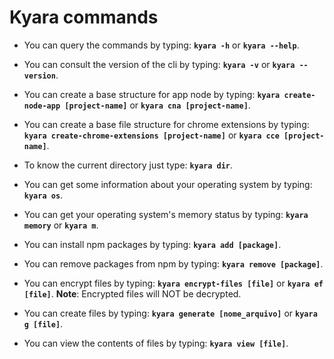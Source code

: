 # Kyara commands

- You can query the commands by typing: **`kyara -h`** or **`kyara --help`**.

- You can consult the version of the cli by typing: **`kyara -v`** or **`kyara --version`**.

- You can create a base structure for app node by typing: **`kyara create-node-app [project-name]`** or **`kyara cna [project-name]`**.

- You can create a base file structure for chrome extensions by typing: **`kyara create-chrome-extensions [project-name]`** or **`kyara cce [project-name]`**.

- To know the current directory just type: **`kyara dir`**.

- You can get some information about your operating system by typing: **`kyara os`**.

- You can get your operating system's memory status by typing: **`kyara memory`** or **`kyara m`**.

- You can install npm packages by typing: **`kyara add [package]`**.

- You can remove packages from npm by typing: **`kyara remove [package]`**.

- You can encrypt files by typing: **`kyara encrypt-files [file]`** or **`kyara ef [file]`**. **Note**: Encrypted files will NOT be decrypted.

- You can create files by typing: **`kyara generate [nome_arquivo]`** or **`kyara g [file]`**.

- You can view the contents of files by typing: **`kyara view [file]`**.
